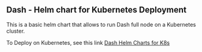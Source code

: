 ## Dash - Helm chart for Kubernetes Deployment

This is a basic helm chart that allows to run Dash full node on a Kubernetes cluster.

To Deploy on Kubernetes, see this link  [Dash Helm Charts for K8s](https://github.com/threefoldfoundation/blockchain_partners/tree/master/Dash/helm)
